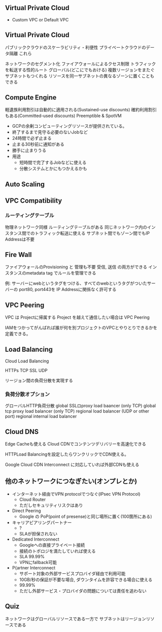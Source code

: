 ## Virtual Private Cloud
- Custom VPC or Default VPC


## Virtual Private Cloud
パブリッククラウドのスケーラビリティ・利便性
プライベートクラウドのデータ隔離
これら

ネットワークのセグメント化
ファイアウォールによるクセス制限
トラフィックを転送する性的ルート
グローバル(どこにでもおける)
複数リージョンをまたぐサブネットもつくれる
リソースを同一サブネットの異なるゾーンに置くこともできる


## Compute Engine

軽遺族利用割引は自動的に適用される(Sustained-use discounts)
確約利用割引もある(Committed-used discounts)
Preemptible & SpotVM
- GCPの余剰コンピューティングリソースが提供されている。
- 終了するまで見守る必要のないJobなど
- 24時間で必ず止まる
- 止まる30秒前に通知がある
- 勝手に止まりうる
- 用途
    - 短時間で完了するJobなどに使える
    - 分散システムとかにもつかえるかも



## Auto Scaling


## VPC Compatibility
### ルーティングテーブル
物理ネットワーク同様 ルーティングテーブルがある
同じネットワーク内のインスタンス間でのトラフィック転送に使える
サブネット間でもゾーン間でもIP Addressは不要

## Fire Wall
ファイアウォールのProvisioning と 管理も不要
受信, 送信 の両方ができる
インスタンスのmetadata tag でルールを管理できる

例: サーバーにwebというタグをつける、すべてのwebというタグがついたサーバーの port80, port443を IP Addressに関係なく許可する

## VPC Peering
VPC は Projectに帰属する
Project を越えて通信したい場合は VPC Peering 

IAMをつかってがんばれば誰が何を別プロジェクトのVPCとやりとりできるかを定義できる。


## Load Balancing
Cloud Load Balancing

HTTPs
TCP 
SSL
UDP

リージョン間の負荷分散を実現する

### 負荷分散オプション
グローバルHTTP負荷分散
global SSLロproxy load baancer (only TCP)
global tcp proxy load balancer (only TCP)
regional load balancer (UDP or other port)
regional internal load balancer


## Cloud DNS
Edge Cacheも使える
Cloud CDNでコンテンツデリバリーを高速化できる

HTTPLoad Balancingを設定したらワンクリックでCDN使える。

Google Cloud CDN Interconnect に対応していれば外部CDNも使える


## 他のネットワークにつなぎたい(オンプレとか)
- インターネット経由でVPN protocolでつなぐ(IPsec VPN Protocol)
    - Cloud Router
    - ただしセキュリティリスクはあり
- Direct Peering
    - Google の PoP(point of presense)と同じ場所に置く(100箇所にある)
- キャリアピアリングパートナー
    - ?
    - SLAが担保されない
- Dedicated Interconnect
    - Googleへの直接プライベート接続
    - 接続のトポロジを満たしていれば使える
    - SLA 99.99%
    - VPNにfallback可能
- P{artner Interconnect
    - サポート対象の外部サービスプロバイダ経由で利用可能
    - 10GB/秒の保証が不要な場合, ダウンタイムを許容できる場合に使える
    - 99.99%
    - ただし外部サービス・プロバイダの問題については責任を追わない


## Quiz
ネットワークはグローバルリソースである一方で
サブネットはリージョンリソースである

